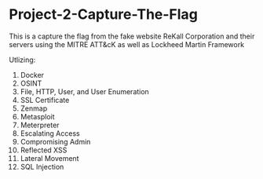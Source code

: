 # Project-2-Capture-The-Flag

This is a capture the flag from the fake website ReKall Corporation and their servers using the MITRE ATT&cK as well as Lockheed Martin Framework

Utlizing:
  1. Docker
  2. OSINT
  3. File, HTTP, User, and User Enumeration
  4. SSL Certificate
  5. Zenmap
  6. Metasploit
  7. Meterpreter
  8. Escalating Access
  9. Compromising Admin
  10. Reflected XSS
  11. Lateral Movement
  12. SQL Injection
